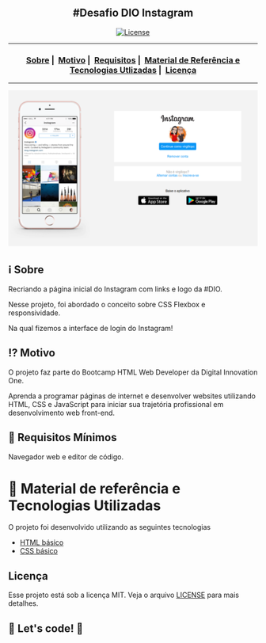 <h2 align="center">#Desafio DIO Instagram</h2>

<p align="center">
  <a href="LICENSE">
    <img alt="License" src="https://img.shields.io/badge/license-MIT-%23F8952D">
  </a>
</p>

___

<h3 align="center">
  <a href="#information_source-sobre">Sobre</a>&nbsp;|&nbsp;
  <a href="#interrobang-motivo">Motivo</a>&nbsp;|&nbsp;
  <a href="#seedling-requisitos-mínimos">Requisitos</a>&nbsp;|&nbsp;
  <a href="#rocket-tecnologias-utilizadas">Material de Referência e Tecnologias Utlizadas</a>&nbsp;|&nbsp;
  <a href="#licença">Licença</a>
</h3>

___

<p align="center">
  <img src="./img/instagram-perfil.png" max-width="800">
</p>

## :information_source: Sobre

Recriando a página inicial do Instagram com links e logo da #DIO.

Nesse projeto, foi abordado o conceito sobre CSS Flexbox e responsividade.

Na qual fizemos a interface de login do Instagram! 

## :interrobang: Motivo

O projeto faz parte do Bootcamp HTML Web Developer da Digital Innovation One.

Aprenda a programar páginas de internet e desenvolver websites utilizando HTML, CSS e JavaScript para iniciar sua trajetória profissional em desenvolvimento web front-end.


## :seedling: Requisitos Mínimos

Navegador web e editor de código.

# :rocket: Material de referência e Tecnologias Utilizadas

O projeto foi desenvolvido utilizando as seguintes tecnologias

* [HTML básico](https://www.w3schools.com/html/)
* [CSS básico](https://developer.mozilla.org/pt-BR/docs/Web/CSS)

## Licença 

Esse projeto está sob a licença MIT. Veja o arquivo [LICENSE](LICENSE) para mais detalhes.

## 🚀 Let's code! 🚀

